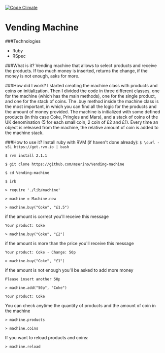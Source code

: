 [![Code Climate](https://codeclimate.com/github/mserino/Vending-machine/badges/gpa.svg)](https://codeclimate.com/github/mserino/Vending-machine)

Vending Machine
===============

###Technologies
- Ruby
- RSpec

###What is it?
Vending machine that allows to select products and receive the products. If too much money is inserted, returns the change, if the money is not enough, asks for more.

###How did I work?
I started creating the machine class with products and coins on initialization. Then I divided the code in three different classes, one for the machine (which has the main methods), one for the single product, and one for the stack of coins.
The .buy method inside the machine class is the most important, in which you can find all the logic for the products and the amount of money provided. The machine is initialized with some defined products (in this case Coke, Pringles and Mars), and a stack of coins of the UK denomination (5 for each small coin, 2 coin of £2 and £1). Every time an object is released from the machine, the relative amount of coin is added to the machine stack.

###How to use it?
Install ruby with RVM (if haven't done already):
`$ \curl -sSL https://get.rvm.io | bash`

`$ rvm install 2.1.1`


`$ git clone https://github.com/mserino/Vending-machine`

`$ cd Vending-machine`

`$ irb`

`> require './lib/machine'`

`> machine = Machine.new`

`> machine.buy("Coke", "£1.5")`

if the amount is correct you'll receive this message

`Your product: Coke`

`> machine.buy("Coke", "£2")`

if the amount is more than the price you'll receive this message

`Your product: Coke - Change: 50p`

`> machine.buy("Coke", "£1")`

if the amount is not enough you'll be asked to add more money

`Please insert another 50p`

`> machine.add("50p", "Coke")`

`Your product: Coke`

You can check anytime the quantity of products and the amount of coin in the machine

`> machine.products`

`> machine.coins`

If you want to reload products and coins:

`> machine.reload`